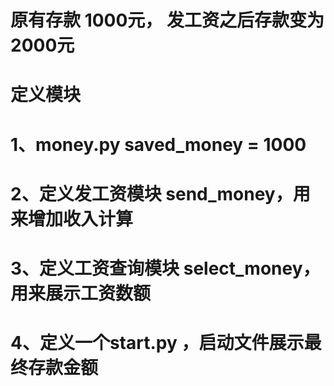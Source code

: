 ####
# 原有存款 1000元， 发工资之后存款变为2000元
# 定义模块
# 1、money.py saved_money = 1000
# 2、定义发工资模块 send_money，用来增加收入计算
# 3、定义工资查询模块 select_money，用来展示工资数额
# 4、定义一个start.py ，启动文件展示最终存款金额
####
